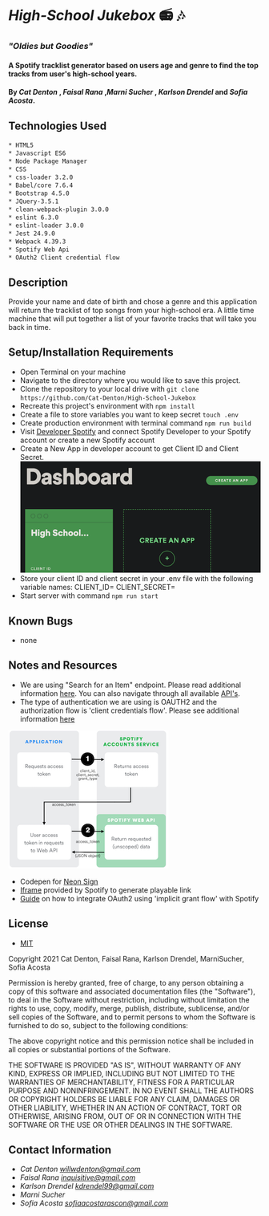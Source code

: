 # _High-School Jukebox_   📻 🎶 


### _"Oldies but Goodies"_ 


#### A Spotify tracklist generator based on users age and genre to find the top tracks from user's high-school years. 

#### By _**Cat Denton**_ , _**Faisal Rana**_ ,_**Marni Sucher**_ , _**Karlson Drendel**_ and _**Sofia Acosta**_. 


## Technologies Used
```
* HTML5
* Javascript ES6
* Node Package Manager
* CSS
* css-loader 3.2.0
* Babel/core 7.6.4
* Bootstrap 4.5.0
* JQuery-3.5.1
* clean-webpack-plugin 3.0.0
* eslint 6.3.0
* eslint-loader 3.0.0
* Jest 24.9.0
* Webpack 4.39.3 
* Spotify Web Api 
* OAuth2 Client credential flow 
```

## Description
Provide your name and date of birth and chose a genre and this application will return the tracklist of top songs from your high-school era. A little time machine that will put together a list of your favorite tracks that will take you back in time. 


## Setup/Installation Requirements
* Open Terminal on your machine 
* Navigate to the directory where you would like to save this project.
* Clone the repository to your local drive with `git clone https://github.com/Cat-Denton/High-School-Jukebox`
* Recreate this project's environment with `npm install`
* Create a file to store variables you want to keep secret `touch .env`
* Create production environment with terminal command `npm run build`
* Visit [Developer Spotify](https://developer.spotify.com/documentation/web-api/) and connect Spotify Developer to your Spotify account or create a new Spotify account
* Create a New App in developer account to get Client ID and Client Secret. 
![newapp](/images/new_app.png)
* Store your client ID and client secret in your .env file with the following variable names: CLIENT_ID= CLIENT_SECRET=
* Start server with command `npm run start`

## Known Bugs
* none

## Notes and Resources
* We are using "Search for an Item" endpoint. Please read additional information [here](https://developer.spotify.com/documentation/web-api/reference/#endpoint-search). You can also navigate through all available [API's](https://developer.spotify.com/documentation/web-api/reference/). 
* The type of authentication we are using is OAUTH2 and the authorization flow is 'client credentials flow'. Please see additional information [here](https://developer.spotify.com/documentation/general/guides/authorization-guide/) 

![client flow](/images/client_flow.png)
* Codepen for [Neon Sign](https://codepen.io/KevinOgden/pen/JEwjBB) 
* [Iframe](https://www.w3schools.com/tags/tag_iframe.asp) provided by Spotify to generate playable link
* [Guide](https://leemartin.dev/creating-a-simple-spotify-authorization-popup-in-javascript-7202ce86a02f) on how to integrate OAuth2 using 'implicit grant flow' with Spotify 
## License
* [MIT](https://choosealicense.com/licenses/mit)


Copyright 2021 Cat Denton, Faisal Rana, Karlson Drendel, MarniSucher, Sofia Acosta

Permission is hereby granted, free of charge, to any person obtaining a copy of this software and associated documentation files (the "Software"), to deal in the Software without restriction, including without limitation the rights to use, copy, modify, merge, publish, distribute, sublicense, and/or sell copies of the Software, and to permit persons to whom the Software is furnished to do so, subject to the following conditions:

The above copyright notice and this permission notice shall be included in all copies or substantial portions of the Software.

THE SOFTWARE IS PROVIDED "AS IS", WITHOUT WARRANTY OF ANY KIND, EXPRESS OR IMPLIED, INCLUDING BUT NOT LIMITED TO THE WARRANTIES OF MERCHANTABILITY, FITNESS FOR A PARTICULAR PURPOSE AND NONINFRINGEMENT. IN NO EVENT SHALL THE AUTHORS OR COPYRIGHT HOLDERS BE LIABLE FOR ANY CLAIM, DAMAGES OR OTHER LIABILITY, WHETHER IN AN ACTION OF CONTRACT, TORT OR OTHERWISE, ARISING FROM, OUT OF OR IN CONNECTION WITH THE SOFTWARE OR THE USE OR OTHER DEALINGS IN THE SOFTWARE.


## Contact Information
* _Cat Denton <willwdenton@gmail.com>_ 
* _Faisal Rana <inquisitive@gmail.com>_
* _Karlson Drendel <kdrendel99@gmail.com>_
* _Marni Sucher <marni>_
* _Sofia Acosta <sofiaacostarascon@gmail.com>_
